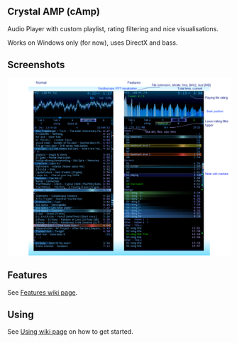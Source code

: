 Crystal AMP (cAmp)
------------------

Audio Player with custom playlist, rating filtering and nice visualisations.

Works on Windows only (for now), uses DirectX and bass.

Screenshots
-----------

![](https://raw.githubusercontent.com/cryham/cAmp/master/cAmp/screenshots.png)

Features
--------

See [Features wiki page](https://github.com/cryham/cAmp/wiki/Features).

Using
-----

See [Using  wiki page](https://github.com/cryham/cAmp/wiki/Using) on how to get started.
